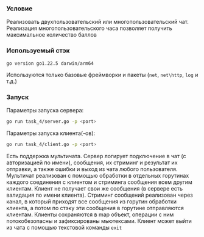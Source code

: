 ### Условие
Реализовать двухпользовательский или многопользовательский чат. Реализация
многопользовательского часа позволяет получить максимальное количество
баллов

### Используемый стэк
```
go version go1.22.5 darwin/arm64
```
Используются только базовые фреймворки и пакеты (`net`, `net\http`, `log` и т.д.)

### Запуск

Параметры запуска сервера:
```bash
go run task_4/server.go -p <port>
```
Параметры запуска клиента(-ов):
```bash
go run task_4/client.go -p <port>
```
Есть поддержка мультичата. Сервер логирует подключение в чат (с авторизацией по имени), сообщения, их стриминг
и результат их отправки, а также ошибки и выход из чата любого пользователя. Мультичат реализован с помощью обработки 
в отдельных горутинах каждого соединения с клиентом и стриминга сообщения всем другим клиентам. Клиент не получает свои же сообщения
(в сервере есть валидация по имени клиента). Стриминг сообщений реализован через канал, в который приходят все сообщения из горутин обработки клиента, 
а потом по стэку эти сообщения в горутине отправляются клиентам. Клиенты сохраняются в map объект, операции с ним потокобезопасны
и зафиксированы мьютексами. Клиент может выйти из чата с помощью текстовой команды `exit`